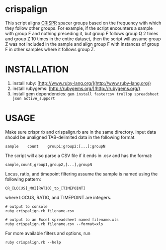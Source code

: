 crispalign
==========

This script aligns [CRISPR](http://en.wikipedia.org/wiki/CRISPR) spacer groups
based on the frequency with which they follow other groups. For example, if
the script encounters a sample with group F and nothing preceding it, but
group F follows group Q 2 times and group Z 10 times in the entire dataset,
then the script will assume group Z was not included in the sample and align
group F with instances of group F in other samples where it follows group Z.

INSTALLATION
============================================================================
1. install ruby: [http://www.ruby-lang.org/](http://www.ruby-lang.org/)
2. install rubygems: [http://rubygems.org/](http://rubygems.org/)
3. install gem dependencies: `gem install fastercsv trollop spreadsheet json active_support`


USAGE
============================================================================

Make sure crispr.rb and crispalign.rb are in the same directory. Input data 
should be unaligned TAB-delimited data in the following format:

    sample    count    group1:group2:[...]:groupN

The script will also parse a CSV file if it ends in .csv and has the format:

    sample,count,group1,group2,[...],groupN
  
Locus, ratio, and timepoint filtering assume the sample is named using the 
following pattern:

    CR_[LOCUS]_MOI[RATIO]_tp_[TIMEPOINT]

where LOCUS, RATIO, and TIMEPOINT are integers.

    # output to console
    ruby crispalign.rb filename.csv 

    # output to an Excel spreadsheet named filename.xls
    ruby crispalign.rb filename.csv --format=xls

For more available filters and options, run

    ruby crispalign.rb --help
